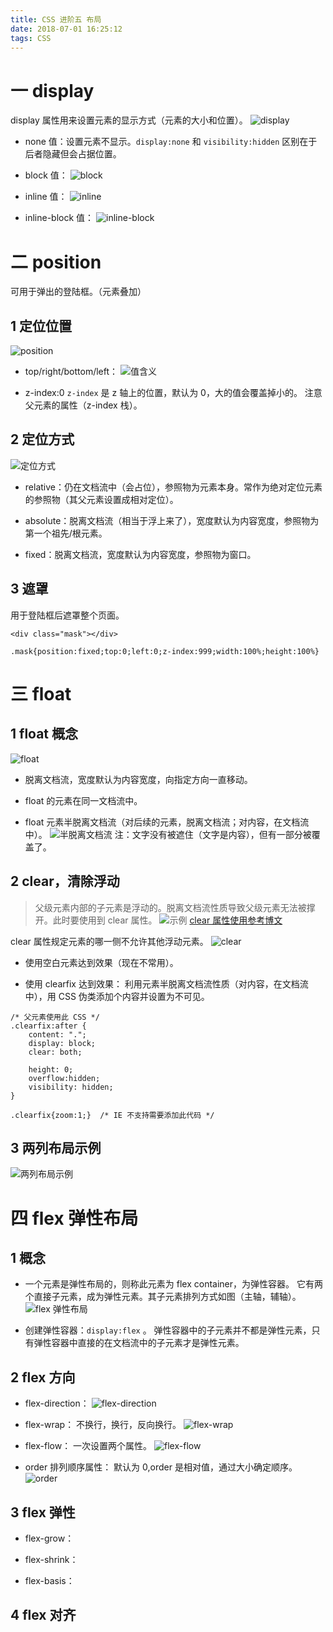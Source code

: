```yaml
---
title: CSS 进阶五 布局
date: 2018-07-01 16:25:12
tags: CSS
---
```

# 一 display
display 属性用来设置元素的显示方式（元素的大小和位置）。
![display](图1.PNG)

- none 值：设置元素不显示。`display:none` 和 `visibility:hidden` 区别在于后者隐藏但会占据位置。

- block 值：
![block](图2.PNG)

- inline 值：
![inline](图3.PNG)

- inline-block 值：
![inline-block](图4.PNG)

# 二 position
可用于弹出的登陆框。（元素叠加）
## 1 定位位置
![position](图5.PNG)

- top/right/bottom/left：
![值含义](图6.PNG)

- z-index:0
`z-index` 是 z 轴上的位置，默认为 0，大的值会覆盖掉小的。
注意父元素的属性（z-index 栈）。

## 2 定位方式
![定位方式](图7.PNG)

- relative：仍在文档流中（会占位），参照物为元素本身。常作为绝对定位元素的参照物（其父元素设置成相对定位）。

- absolute：脱离文档流（相当于浮上来了），宽度默认为内容宽度，参照物为第一个祖先/根元素。

- fixed：脱离文档流，宽度默认为内容宽度，参照物为窗口。

## 3 遮罩
用于登陆框后遮罩整个页面。
```
<div class="mask"></div>

.mask{position:fixed;top:0;left:0;z-index:999;width:100%;height:100%}
```

# 三 float
## 1 float 概念
![float](图8.PNG)
- 脱离文档流，宽度默认为内容宽度，向指定方向一直移动。

- float 的元素在同一文档流中。

- float 元素半脱离文档流（对后续的元素，脱离文档流；对内容，在文档流中）。
![半脱离文档流](图9.PNG)
注：文字没有被遮住（文字是内容），但有一部分被覆盖了。

## 2 clear，清除浮动
> 父级元素内部的子元素是浮动的。脱离文档流性质导致父级元素无法被撑开。此时要使用到 clear 属性。
![示例](图10.PNG)
[clear 属性使用参考博文](https://www.jianshu.com/p/9d6a6fc3e398)

clear 属性规定元素的哪一侧不允许其他浮动元素。
![clear](图11.PNG)

- 使用空白元素达到效果（现在不常用）。

- 使用 clearfix 达到效果：
利用元素半脱离文档流性质（对内容，在文档流中），用 CSS 伪类添加个内容并设置为不可见。
```
/* 父元素使用此 CSS */
.clearfix:after {
	content: ".";
	display: block;
	clear: both;

	height: 0;
	overflow:hidden;
	visibility: hidden;
}

.clearfix{zoom:1;}  /* IE 不支持需要添加此代码 */
```

## 3 两列布局示例
![两列布局示例](图12.PNG)

# 四 flex 弹性布局
## 1 概念
- 一个元素是弹性布局的，则称此元素为 flex container，为弹性容器。
它有两个直接子元素，成为弹性元素。其子元素排列方式如图（主轴，辅轴）。
![flex 弹性布局](图13.PNG)

- 创建弹性容器：`display:flex` 。
弹性容器中的子元素并不都是弹性元素，只有弹性容器中直接的在文档流中的子元素才是弹性元素。

## 2 flex 方向
- flex-direction：
![flex-direction](图14.PNG)

- flex-wrap：
不换行，换行，反向换行。
![flex-wrap](图15.PNG)

- flex-flow：
一次设置两个属性。
![flex-flow](图16.PNG)

- order 排列顺序属性：
默认为 0,order 是相对值，通过大小确定顺序。
![order](图17.PNG)

## 3 flex 弹性
- flex-grow：


- flex-shrink：

- flex-basis：


## 4 flex 对齐
